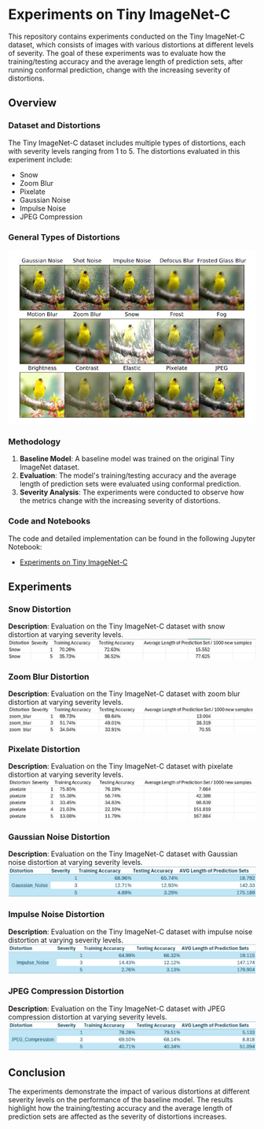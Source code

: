 # Experiments on Tiny ImageNet-C

This repository contains experiments conducted on the Tiny ImageNet-C dataset, which consists of images with various distortions at different levels of severity. The goal of these experiments was to evaluate how the training/testing accuracy and the average length of prediction sets, after running conformal prediction, change with the increasing severity of distortions.

## Overview

### Dataset and Distortions

The Tiny ImageNet-C dataset includes multiple types of distortions, each with severity levels ranging from 1 to 5. The distortions evaluated in this experiment include:

- Snow
- Zoom Blur
- Pixelate
- Gaussian Noise
- Impulse Noise
- JPEG Compression

### General Types of Distortions

![Different Types of Distortions](images/distortions_overview.png)

### Methodology

1. **Baseline Model**: A baseline model was trained on the original Tiny ImageNet dataset.
2. **Evaluation**: The model's training/testing accuracy and the average length of prediction sets were evaluated using conformal prediction.
3. **Severity Analysis**: The experiments were conducted to observe how the metrics change with the increasing severity of distortions.

### Code and Notebooks

The code and detailed implementation can be found in the following Jupyter Notebook:
- [Experiments on Tiny ImageNet-C](https://github.com/Aadharsh1/ML-Deep-Learning/blob/main/Corrupted_Images_Example/Tiny_Imagenet_C/tiny_imagenet_C%20.ipynb)


## Experiments

### Snow Distortion

**Description**: Evaluation on the Tiny ImageNet-C dataset with snow distortion at varying severity levels.
![Snow Distortion Results](images/snow_results.jpg)

### Zoom Blur Distortion

**Description**: Evaluation on the Tiny ImageNet-C dataset with zoom blur distortion at varying severity levels.
![Zoom Blur Distortion Results](images/zoom_blur_results.jpg)

### Pixelate Distortion

**Description**: Evaluation on the Tiny ImageNet-C dataset with pixelate distortion at varying severity levels.
![Pixelate Distortion Results](images/pixelate_results.jpg)

### Gaussian Noise Distortion

**Description**: Evaluation on the Tiny ImageNet-C dataset with Gaussian noise distortion at varying severity levels.
![Gaussian Noise Distortion Results](images/gaussian_noise_results.jpg)

### Impulse Noise Distortion

**Description**: Evaluation on the Tiny ImageNet-C dataset with impulse noise distortion at varying severity levels.
![Impulse Noise Distortion Results](images/impulse_noise_results.jpg)

### JPEG Compression Distortion

**Description**: Evaluation on the Tiny ImageNet-C dataset with JPEG compression distortion at varying severity levels.
![JPEG Compression Distortion Results](images/jpeg_compression_results.jpg)

## Conclusion

The experiments demonstrate the impact of various distortions at different severity levels on the performance of the baseline model. The results highlight how the training/testing accuracy and the average length of prediction sets are affected as the severity of distortions increases.

